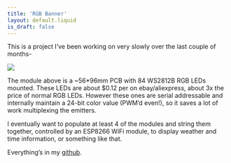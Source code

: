 ```yaml
---
title: 'RGB Banner'
layout: default.liquid
is_draft: false
---
```



This is a project I’ve been working on very slowly over the last couple of months-

[![](http://4.bp.blogspot.com/-37j8mFwZZ4w/VgrL_FAz7aI/AAAAAAAAEn0/Ldr4Qx53qSk/s320/blink.gif)](http://4.bp.blogspot.com/-37j8mFwZZ4w/VgrL_FAz7aI/AAAAAAAAEn0/Ldr4Qx53qSk/s1600/blink.gif)


The module above is a ~56*96mm PCB with 84 WS2812B RGB LEDs mounted. These LEDs are about $0.12 per on ebay/aliexpress, about 3x the price of normal RGB LEDs. However these ones are serial addressable and internally maintain a 24-bit color value (PWM’d even!), so it saves a lot of work multiplexing the emitters.

I eventually want to populate at least 4 of the modules and string them together, controlled by an ESP8266 WiFi module, to display weather and time information, or something like that.

Everything’s in my [github](https://github.com/noahp/lightBar).